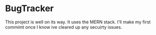 # BugTracker
This project is well on its way. It uses the MERN stack. I'll make my first commimt once I know ive cleared up any secuirty issues. 
